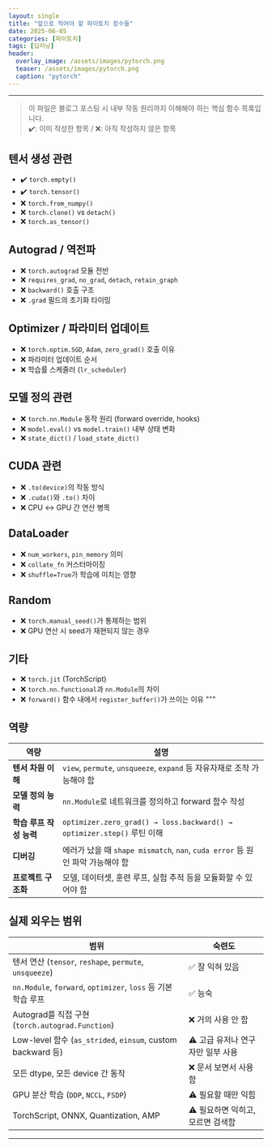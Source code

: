 ```yaml
---
layout: single
title: "앞으로 적어야 할 파이토치 함수들"
date: 2025-06-05
categories: [파이토치]
tags: [딥러닝]
header:
  overlay_image: /assets/images/pytorch.png
  teaser: /assets/images/pytorch.png
  caption: "pytorch"
---
```


<style>
/* ─── 썸네일 크기 조절 ───────────────────────────── */
.page__hero--overlay {
  height: 200px !important;           /* 원하는 높이(px)로 조절 */
  background-size: contain !important;/* 이미지 비율 유지하면서 축소 */
  background-position: center center;
}
</style>

---

> 이 파일은 블로그 포스팅 시 내부 작동 원리까지 이해해야 하는 핵심 함수 목록입니다.  
> ✔️: 이미 작성한 항목 / ❌: 아직 작성하지 않은 항목

## 텐서 생성 관련

- ✔️ `torch.empty()`
- ✔️ `torch.tensor()`
- ❌ `torch.from_numpy()`
- ❌ `torch.clone()` vs `detach()`
- ❌ `torch.as_tensor()`

## Autograd / 역전파

- ❌ `torch.autograd` 모듈 전반
- ❌ `requires_grad`, `no_grad`, `detach`, `retain_graph`
- ❌ `backward()` 호출 구조
- ❌ `.grad` 필드의 초기화 타이밍

## Optimizer / 파라미터 업데이트

- ❌ `torch.optim.SGD`, `Adam`, `zero_grad()` 호출 이유
- ❌ 파라미터 업데이트 순서
- ❌ 학습률 스케줄러 (`lr_scheduler`)

## 모델 정의 관련

- ❌ `torch.nn.Module` 동작 원리 (forward override, hooks)
- ❌ `model.eval()` vs `model.train()` 내부 상태 변화
- ❌ `state_dict()` / `load_state_dict()`

## CUDA 관련

- ❌ `.to(device)`의 작동 방식
- ❌ `.cuda()`와 `.to()` 차이
- ❌ CPU ↔ GPU 간 연산 병목

## DataLoader

- ❌ `num_workers`, `pin_memory` 의미
- ❌ `collate_fn` 커스터마이징
- ❌ `shuffle=True`가 학습에 미치는 영향

## Random

- ❌ `torch.manual_seed()`가 통제하는 범위
- ❌ GPU 연산 시 seed가 재현되지 않는 경우

## 기타

- ❌ `torch.jit` (TorchScript)
- ❌ `torch.nn.functional`과 `nn.Module`의 차이
- ❌ `forward()` 함수 내에서 `register_buffer()`가 쓰이는 이유
  """

## 역량

| 역량                    | 설명                                                                          |
| ----------------------- | ----------------------------------------------------------------------------- |
| **텐서 차원 이해**      | `view`, `permute`, `unsqueeze`, `expand` 등 자유자재로 조작 가능해야 함       |
| **모델 정의 능력**      | `nn.Module`로 네트워크를 정의하고 forward 함수 작성                           |
| **학습 루프 작성 능력** | `optimizer.zero_grad() → loss.backward() → optimizer.step()` 루틴 이해        |
| **디버깅**              | 에러가 났을 때 `shape mismatch`, `nan`, `cuda error` 등 원인 파악 가능해야 함 |
| **프로젝트 구조화**     | 모델, 데이터셋, 훈련 루프, 실험 추적 등을 모듈화할 수 있어야 함               |

## 실제 외우는 범위

| 범위                                                          | 숙련도                            |
| ------------------------------------------------------------- | --------------------------------- |
| 텐서 연산 (`tensor`, `reshape`, `permute`, `unsqueeze`)       | ✅ 잘 익혀 있음                   |
| `nn.Module`, `forward`, `optimizer`, `loss` 등 기본 학습 루프 | ✅ 능숙                           |
| Autograd를 직접 구현 (`torch.autograd.Function`)              | ❌ 거의 사용 안 함                |
| Low-level 함수 (`as_strided`, `einsum`, custom backward 등)   | ⚠️ 고급 유저나 연구자만 일부 사용 |
| 모든 dtype, 모든 device 간 동작                               | ❌ 문서 보면서 사용함             |
| GPU 분산 학습 (`DDP`, `NCCL`, `FSDP`)                         | ⚠️ 필요할 때만 익힘               |
| TorchScript, ONNX, Quantization, AMP                          | ⚠️ 필요하면 익히고, 모르면 검색함 |

---
